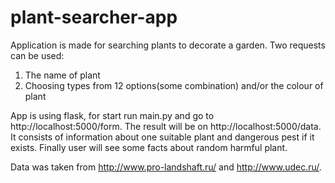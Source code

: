 # plant-searcher-app


Application is made for searching plants to decorate a garden.
Two requests can be used:

1. The name of plant
2. Choosing types from 12 options(some combination) and/or the colour of plant

App is using flask, for start run main.py and go to http://localhost:5000/form.
The result will be on http://localhost:5000/data. It consists of information 
about one suitable plant and dangerous pest if it exists. Finally user will see some 
facts about random harmful plant.

Data was taken from http://www.pro-landshaft.ru/ and http://www.udec.ru/.
